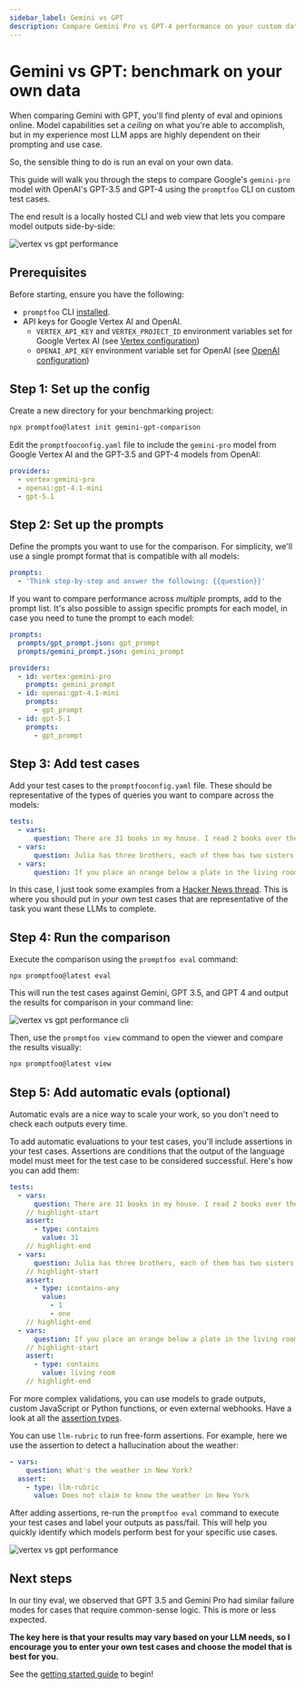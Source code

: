 ```yaml
---
sidebar_label: Gemini vs GPT
description: Compare Gemini Pro vs GPT-4 performance on your custom datasets using automated benchmarks and side-by-side analysis to identify the best model for your use case
---
```


# Gemini vs GPT: benchmark on your own data

When comparing Gemini with GPT, you'll find plenty of eval and opinions online. Model capabilities set a _ceiling_ on what you're able to accomplish, but in my experience most LLM apps are highly dependent on their prompting and use case.

So, the sensible thing to do is run an eval on your own data.

This guide will walk you through the steps to compare Google's `gemini-pro` model with OpenAI's GPT-3.5 and GPT-4 using the `promptfoo` CLI on custom test cases.

The end result is a locally hosted CLI and web view that lets you compare model outputs side-by-side:

![vertex vs gpt performance](/img/docs/vertex-vs-gpt.png)

## Prerequisites

Before starting, ensure you have the following:

- `promptfoo` CLI [installed](/docs/installation).
- API keys for Google Vertex AI and OpenAI.
  - `VERTEX_API_KEY` and `VERTEX_PROJECT_ID` environment variables set for Google Vertex AI (see [Vertex configuration](/docs/providers/vertex))
  - `OPENAI_API_KEY` environment variable set for OpenAI (see [OpenAI configuration](/docs/providers/openai))

## Step 1: Set up the config

Create a new directory for your benchmarking project:

```sh
npx promptfoo@latest init gemini-gpt-comparison
```

Edit the `promptfooconfig.yaml` file to include the `gemini-pro` model from Google Vertex AI and the GPT-3.5 and GPT-4 models from OpenAI:

```yaml title="promptfooconfig.yaml"
providers:
  - vertex:gemini-pro
  - openai:gpt-4.1-mini
  - gpt-5.1
```

## Step 2: Set up the prompts

Define the prompts you want to use for the comparison. For simplicity, we'll use a single prompt format that is compatible with all models:

```yaml title="promptfooconfig.yaml"
prompts:
  - 'Think step-by-step and answer the following: {{question}}'
```

If you want to compare performance across _multiple_ prompts, add to the prompt list. It's also possible to assign specific prompts for each model, in case you need to tune the prompt to each model:

```yaml
prompts:
  prompts/gpt_prompt.json: gpt_prompt
  prompts/gemini_prompt.json: gemini_prompt

providers:
  - id: vertex:gemini-pro
    prompts: gemini_prompt
  - id: openai:gpt-4.1-mini
    prompts:
      - gpt_prompt
  - id: gpt-5.1
    prompts:
      - gpt_prompt
```

## Step 3: Add test cases

Add your test cases to the `promptfooconfig.yaml` file. These should be representative of the types of queries you want to compare across the models:

```yaml title="promptfooconfig.yaml"
tests:
  - vars:
      question: There are 31 books in my house. I read 2 books over the weekend. How many books are still in my house?
  - vars:
      question: Julia has three brothers, each of them has two sisters. How many sisters does Julia have?
  - vars:
      question: If you place an orange below a plate in the living room, and then move the plate to the kitchen, where is the orange now?
```

In this case, I just took some examples from a [Hacker News thread](https://news.ycombinator.com/item?id=38628456). This is where you should put in _your own_ test cases that are representative of the task you want these LLMs to complete.

## Step 4: Run the comparison

Execute the comparison using the `promptfoo eval` command:

```
npx promptfoo@latest eval
```

This will run the test cases against Gemini, GPT 3.5, and GPT 4 and output the results for comparison in your command line:

![vertex vs gpt performance cli](/img/docs/vertex-vs-gpt-cli.png)

Then, use the `promptfoo view` command to open the viewer and compare the results visually:

```sh
npx promptfoo@latest view
```

## Step 5: Add automatic evals (optional)

Automatic evals are a nice way to scale your work, so you don't need to check each outputs every time.

To add automatic evaluations to your test cases, you'll include assertions in your test cases. Assertions are conditions that the output of the language model must meet for the test case to be considered successful. Here's how you can add them:

```yaml
tests:
  - vars:
      question: There are 31 books in my house. I read 2 books over the weekend. How many books are still in my house?
    // highlight-start
    assert:
      - type: contains
        value: 31
    // highlight-end
  - vars:
      question: Julia has three brothers, each of them has two sisters. How many sisters does Julia have?
    // highlight-start
    assert:
      - type: icontains-any
        value:
          - 1
          - one
    // highlight-end
  - vars:
      question: If you place an orange below a plate in the living room, and then move the plate to the kitchen, where is the orange now?
    // highlight-start
    assert:
      - type: contains
        value: living room
    // highlight-end
```

For more complex validations, you can use models to grade outputs, custom JavaScript or Python functions, or even external webhooks. Have a look at all the [assertion types](/docs/configuration/expected-outputs).

You can use `llm-rubric` to run free-form assertions. For example, here we use the assertion to detect a hallucination about the weather:

```yaml
- vars:
    question: What's the weather in New York?
  assert:
    - type: llm-rubric
      value: Does not claim to know the weather in New York
```

After adding assertions, re-run the `promptfoo eval` command to execute your test cases and label your outputs as pass/fail. This will help you quickly identify which models perform best for your specific use cases.

![vertex vs gpt performance](/img/docs/vertex-vs-gpt.png)

## Next steps

In our tiny eval, we observed that GPT 3.5 and Gemini Pro had similar failure modes for cases that require common-sense logic. This is more or less expected.

**The key here is that your results may vary based on your LLM needs, so I encourage you to enter your own test cases and choose the model that is best for you.**

See the [getting started guide](/docs/getting-started) to begin!
